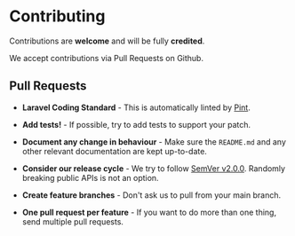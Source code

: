 # Contributing

Contributions are **welcome** and will be fully **credited**.

We accept contributions via Pull Requests on Github.

## Pull Requests

- **Laravel Coding Standard** - This is automatically linted by [Pint](https://github.com/laravel/pint).

- **Add tests!** - If possible, try to add tests to support your patch.

- **Document any change in behaviour** - Make sure the `README.md` and any other relevant documentation are kept up-to-date.

- **Consider our release cycle** - We try to follow [SemVer v2.0.0](https://semver.org). Randomly breaking public APIs is not an option.

- **Create feature branches** - Don't ask us to pull from your main branch.

- **One pull request per feature** - If you want to do more than one thing, send multiple pull requests.
